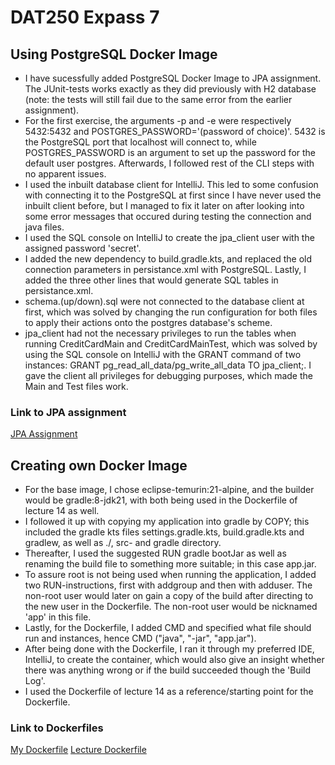 # DAT250 Expass 7

## Using PostgreSQL Docker Image
- I have sucessfully added PostgreSQL Docker Image to JPA assignment. The JUnit-tests works exactly as they did previously with H2 database (note: the tests will still fail due to the same error from the earlier assignment).
- For the first exercise, the arguments -p and -e were respectively 5432:5432 and POSTGRES_PASSWORD='(password of choice)'. 5432 is the PostgreSQL port that localhost will connect to, while POSTGRES_PASSWORD is an argument to set up the password for the default user postgres. Afterwards, I followed rest of the CLI steps with no apparent issues.
- I used the inbuilt database client for IntelliJ. This led to some confusion with connecting it to the PostgreSQL at first since I have never used the inbuilt client before, but I managed to fix it later on after looking into some error messages that occured during testing the connection and java files. 
- I used the SQL console on IntelliJ to create the jpa_client user with the assigned password 'secret'.
- I added the new dependency to build.gradle.kts, and replaced the old connection parameters in persistance.xml with PostgreSQL. Lastly, I added the three other lines that would generate SQL tables in persistance.xml.
- schema.(up/down).sql were not connected to the database client at first, which was solved by changing the run configuration for both files to apply their actions onto the postgres database's scheme.
- jpa_client had not the necessary privileges to run the tables when running CreditCardMain and CreditCardMainTest, which was solved by using the SQL console on IntelliJ with the GRANT command of two instances: GRANT pg_read_all_data/pg_write_all_data TO jpa_client;. I gave the client all privileges for debugging purposes, which made the Main and Test files work.

### Link to JPA assignment
<a href="https://github.com/Mantonio02/dat250-jpa-tutorial/tree/master">JPA Assignment</a>

## Creating own Docker Image
- For the base image, I chose eclipse-temurin:21-alpine, and the builder would be gradle:8-jdk21, with both being used in the Dockerfile of lecture 14 as well.
- I followed it up with copying my application into gradle by COPY; this included the gradle kts files settings.gradle.kts, build.gradle.kts and gradlew, as well as ./, src- and gradle directory.
- Thereafter, I used the suggested RUN gradle bootJar as well as renaming the build file to something more suitable; in this case app.jar.
- To assure root is not being used when running the application, I added two RUN-instructions, first with addgroup and then with adduser. The non-root user would later on gain a copy of the build after directing to the new user in the Dockerfile. The non-root user would be nicknamed 'app' in this file.
- Lastly, for the Dockerfile, I added CMD and specified what file should run and instances, hence CMD ("java", "-jar", "app.jar").
- After being done with the Dockerfile, I ran it through my preferred IDE, IntelliJ, to create the container, which would also give an insight whether there was anything wrong or if the build succeeded though the 'Build Log'.
- I used the Dockerfile of lecture 14 as a reference/starting point for the Dockerfile.

### Link to Dockerfiles
<a href="https://github.com/Mantonio02/MyRepo/blob/main/Dockerfile">My Dockerfile</a>
<a href="https://github.com/selabhvl/dat250public/blob/master/lectureexamples/l14_containers/Dockerfile">Lecture Dockerfile</a>
